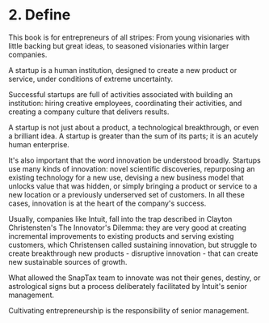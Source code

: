 # 2. Define
This book is for entrepreneurs of all stripes: From young visionaries with little backing but great ideas, to seasoned visionaries within larger companies. 

A startup is a human institution, designed to create a new product or service, under conditions of extreme uncertainty.

Successful startups are full of activities associated with building an institution: hiring creative employees, coordinating their activities, and creating a company culture that delivers results.

A startup is not just about a product, a technological breakthrough, or even a brilliant idea. A startup is greater than the sum of its parts; it is an acutely human enterprise.

It's also important that the word innovation be understood broadly. Startups use many kinds of innovation: novel scientific discoveries, repurposing an existing technology for a new use, devising a new business model that unlocks value that was hidden, or simply bringing a product or service to a new location or a previously underserved set of customers. In all these cases, innovation is at the heart of the company's success.

Usually, companies like Intuit, fall into the trap described in Clayton Christensten's The Innovator's Dilemma: they are very good at creating incremental improvements to existing products and serving existing customers, which Christensen called sustaining innovation, but struggle to create breakthrough new products - disruptive innovation - that can create new sustainable sources of growth.

What allowed the SnapTax team to innovate was not their genes, destiny, or astrological signs but a process deliberately facilitated by Intuit's senior management.

Cultivating entrepreneurship is the responsibility of senior management.
















